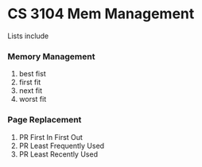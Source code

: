 # CS 3104 Mem Management
 
 Lists include 
### Memory Management

 1. best fist
 2. first fit
 3. next fit
 4. worst fit

### Page Replacement

 1. PR First In First Out
 2. PR Least Frequently Used
 3. PR Least Recently Used
 